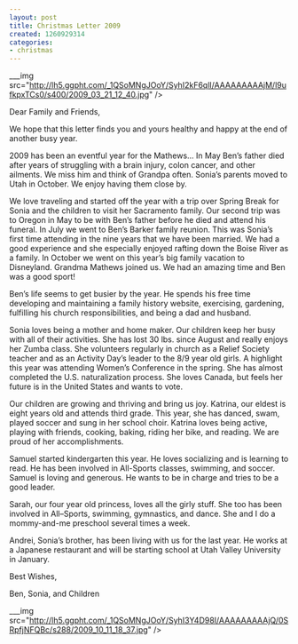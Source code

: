 ```yaml
---
layout: post
title: Christmas Letter 2009
created: 1260929314
categories:
- christmas
---
```

 ___img src="http://lh5.ggpht.com/_1QSoMNgJOoY/SyhI2kF6qlI/AAAAAAAAAjM/l9ufkpxTCs0/s400/2009_03_21_12_40.jpg" /> 

Dear Family and Friends,

We hope that this letter finds you and yours healthy and happy at the end of another busy year.  

2009 has been an eventful year for the Mathews…  In May Ben’s father died after years of struggling with a brain injury, colon cancer, and other ailments.  We miss him and think of Grandpa often.  Sonia’s parents moved to Utah in October.  We enjoy having them close by.

We love traveling and started off the year with a trip over Spring Break for Sonia and the children to visit her Sacramento family.  Our second trip was to Oregon in May to be with Ben’s father before he died and attend his funeral.  In July we went to Ben’s Barker family reunion.  This was Sonia’s first time attending in the nine years that we have been married.  We had a good experience and she especially enjoyed rafting down the Boise River as a family.  In October we went on this year’s big family vacation to Disneyland.  Grandma Mathews joined us.  We had an amazing time and Ben was a good sport!  

Ben’s life seems to get busier by the year.  He spends his free time developing and maintaining a family history website, exercising, gardening, fulfilling his church responsibilities, and being a dad and husband.

Sonia loves being a mother and home maker. Our children keep her busy with all of their activities.  She has lost 30 lbs. since August and really enjoys her Zumba class.  She volunteers regularly in church as a Relief Society teacher and as an Activity Day’s leader to the 8/9 year old girls.  A highlight this year was attending Women’s Conference in the spring.  She has almost completed the U.S. naturalization process.   She loves Canada, but feels her future is in the United States and wants to vote. 

Our children are growing and thriving and bring us joy.  Katrina, our eldest is eight years old and attends third grade.  This year, she has danced, swam, played soccer and sung in her school choir.  Katrina loves being active, playing with friends, cooking, baking, riding her bike, and reading.  We are proud of her accomplishments.

Samuel started kindergarten this year.  He loves socializing and is learning to read. He has been involved in All-Sports classes, swimming, and soccer.  Samuel is loving and generous.  He wants to be in charge and tries to be a good leader.

Sarah, our four year old princess, loves all the girly stuff.  She too has been involved in All–Sports, swimming, gymnastics, and dance.  She and I do a mommy-and-me preschool several times a week.  

Andrei, Sonia’s brother, has been living with us for the last year.  He works at a Japanese restaurant and will be starting school at Utah Valley University in January.  

Best Wishes,

Ben, Sonia, and Children

 ___img src="http://lh5.ggpht.com/_1QSoMNgJOoY/SyhI3Y4D98I/AAAAAAAAAjQ/0SRpfjNFQBc/s288/2009_10_11_18_37.jpg" />                         
